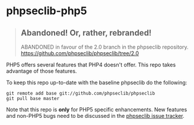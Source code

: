# phpseclib-php5

> ## Abandoned! Or, rather, rebranded!
>
> ABANDONED in favour of the 2.0 branch in the phpseclib repository.
>  https://github.com/phpseclib/phpseclib/tree/2.0
>


PHP5 offers several features that PHP4 doesn't offer. This repo takes advantage of those features.

To keep this repo up-to-date with the baseline phpseclib do the following:

```
git remote add base git://github.com/phpseclib/phpseclib
git pull base master
```

Note that this repo is **only** for PHP5 specific enhancements. New features and non-PHP5 bugs need to be discussed in the [phpseclib issue tracker](https://github.com/phpseclib/phpseclib/issues?direction=desc&sort=created&state=closed).
